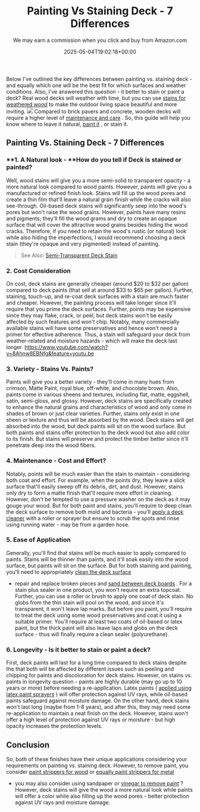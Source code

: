 ﻿---
author: We may earn a commission when you click and buy from Amazon.com
layout: post
title: Painting Vs Staining Deck - 7 Differences
date: '2025-05-04T19:02:18+00:00'
categories:
- DIY Paintings
tags: []
slug: /painting-vs-staining-deck/
lastmod: 2025-05-07T12:21:28+03:00
---

Below I've outlined the key differences between painting vs. staining deck - and equally which one will be the best fit for which surfaces and weather conditions.
Also, I've answered this question - it better to stain or paint a deck?
Real wood decks will weather with time, but you can use
[stains for weathered wood](https://pestpolicy.com/best-deck-stain-for-weathered-wood/)
to make the outdoor living space beautiful and more inviting.
![](/assets/img/img/)
Compared to brick pavers and concrete, wooden decks will require a higher level of
[maintenance and care](https://www.extension.purdue.edu/extmedia/NCR/NCR-134.html)
. So, this guide will help you know where to leave it natural,
[paint it](https://pestpolicy.com/best-exterior-paint-to-prevent-mold/)
, or stain it.
## Painting Vs. Staining Deck - 7 Differences
### **1. A Natural look - **How do you tell if Deck is stained or painted?
Well, wood stains will give you a more semi-solid to transparent opacity - a more natural look compared to wood paints. However, paints will give you a manufactured or refined finish look.
Stains will fill up the wood pores and create a thin film that'll leave a natural grain finish while the cracks will also see-through. Oil-based deck stains will significantly seep into the wood's pores but won't raise the wood grains.
However, paints have many resins and pigments; they'll fill the wood grams and dry to create an opaque surface that will cover the attractive wood grains besides hiding the wood cracks.
Therefore, if you need to retain the wood's rustic (or natural) look while also hiding the imperfections, I would recommend choosing a deck stain (they're opaque and very pigmented) instead of painting.
> See Also:
> [Semi-Transparent Deck Stain](https://pestpolicy.com/best-semi-transparent-deck-stain/)
### 2. Cost Consideration
On cost, deck stains are generally cheaper (around $20 to $32 per gallon) compared to deck paints (that sell at around $33 to $65 per gallon). Further, staining, touch-up, and re-coat deck surfaces with a stain are much faster and cheaper.
However, the painting process will take longer since it'll require that you prime the deck surfaces. Further, points may be expensive since they may flake, crack, or peel, but deck stains won't be easily affected by such features and won't chip.
Notably, many commercially available stains will have some preservatives and hence won't need a primer for effective adherence. Thus, a stain will safeguard your deck from weather-related and moisture hazards - which will make the deck last longer.
https://www.youtube.com/watch?v=8Ahnw8EBNfg&feature=youtu.be
### 3. Variety - Stains Vs. Paints?
Paints will give you a better variety - they'll come in many hues from crimson, Matte Paint, royal blue, off-white, and chocolate brown. Also, paints come in various sheens and textures, including flat, matte, eggshell, satin, semi-gloss, and glossy.
However, deck stains are specifically created to enhance the natural grains and characteristics of wood and only come in shades of brown or just clear varieties. Further, stains only exist in one sheen or texture and thus will be absorbed by the wood.
Deck stains will get absorbed into the wood, but deck paints will sit on the wood surface. But both paints and stains offer protection to the deck wood but also add color to its finish. But stains will preserve and protect the timber better since it'll penetrate deep into the wood fibers.
### 4. Maintenance - Cost and Effort?
Notably, points will be much easier than the stain to maintain - considering both coat and effort. For example, when the points dry, they leave a slick surface that'll easily sweep off its debris, dirt, and dust.
However, stains only dry to form a matte finish that'll require more effort in cleaning. However, don't be tempted to use a pressure washer on the deck as it may gouge your wood.
But for both paint and stains, you'll require to deep clean the deck surface to remove both mold and bacteria - you'll
[apply a deck cleaner](https://pestpolicy.com/best-deck-cleaner-for-trex/)
with a roller or sprayer but ensure to scrub the spots and rinse using running water - may be from a garden hose.
### 5. Ease of Application
Generally, you'll find that stains will be much easier to apply compared to paints. Stains will be thinner than paints, and it'll soak easily into the wood surface, but paints will sit on the surface.
But for both staining and painting, you'll need to appropriately
[clean the deck surface](https://pestpolicy.com/how-to-clean-a-deck-before-staining/)
- repair and replace broken pieces and
[sand between deck boards](https://pestpolicy.com/how-to-sand-between-deck-boards/)
. For a stain plus sealer in one product, you won't require an extra topcoat.
Further, you can use a roller or brush to apply one coat of deck stain. No globs from the thin stain will pool on the wood, and since it's transparent, it won't leave lap marks.
But before you paint, you'll require to treat the deck using some wood preservatives and coat it using a suitable primer. You'll require at least two coats of oil-based or latex paint, but the thick paint will also leave laps and globs on the deck surface - thus will finally require a clean sealer (polyurethane).
### 6. Longevity - Is it better to stain or paint a deck?
First, deck paints will last for a long time compared to deck stains despite the that both will be affected by different issues such as peeling and chipping for paints and discoloration for deck stains.
However, on stains vs. paints in longevity question - paints are highly durable (may go up to 10 years or more) before needing a re-application. Latex paints (
[applied using latex paint sprayers](https://pestpolicy.com/best-sprayer-for-latex-paint/)
) will offer protection against UV rays, while oil-based paints safeguard against moisture damage.
On the other hand, deck stains won't last long (maybe from 1-8 years), and after this, they may need some re-application to maintain a neat finish on the deck. However, stains won't offer a high level of protection against UV rays or moisture - but high opacity increases the protection levels.
## Conclusion
So, both of these finishes have their unique applications considering your requirements on painting vs. staining deck.
However, to remove paint, you consider
[paint strippers for wood](https://pestpolicy.com/best-paint-stripper-for-wood/)
or
[equally paint strippers for metal](https://pestpolicy.com/best-paint-stripper-for-metal/)
- you may also consider using sandpaper or
[vinegar to remove paint](https://pestpolicy.com/does-vinegar-remove-paint/)
?
However, deck stains will give the wood a more natural look while paints will offer a color while also filling up the wood pores - better protection against UV rays and moisture damage.